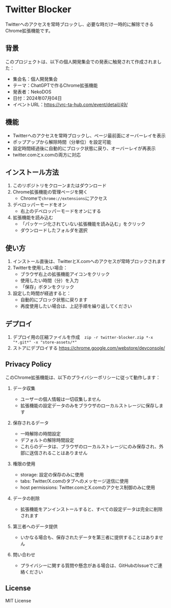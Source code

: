 # Twitter Blocker

Twitterへのアクセスを常時ブロックし、必要な時だけ一時的に解除できるChrome拡張機能です。

## 背景

このプロジェクトは、以下の個人開発集会での発表に触発されて作成されました：

- 集会名：個人開発集会
- テーマ：ChatGPTで作るChrome拡張機能
- 発表者：NekoDOS
- 日付：2024年07月04日
- イベントURL：https://vrc-ta-hub.com/event/detail/49/

## 機能

- Twitterへのアクセスを常時ブロックし、ページ最前面にオーバーレイを表示
- ポップアップから解除時間（分単位）を設定可能
- 設定時間経過後に自動的にブロック状態に戻り、オーバーレイが再表示
- twitter.comとx.comの両方に対応

## インストール方法

1. このリポジトリをクローンまたはダウンロード
2. Chrome拡張機能の管理ページを開く
   - Chromeで`chrome://extensions`にアクセス
3. デベロッパーモードをオン
   - 右上のデベロッパーモードをオンにする
4. 拡張機能を読み込む
   - 「パッケージ化されていない拡張機能を読み込む」をクリック
   - ダウンロードしたフォルダを選択

## 使い方

1. インストール直後は、TwitterとX.comへのアクセスが常時ブロックされます
2. Twitterを使用したい場合：
   - ブラウザ右上の拡張機能アイコンをクリック
   - 使用したい時間（分）を入力
   - 「保存」ボタンをクリック
3. 設定した時間が経過すると：
   - 自動的にブロック状態に戻ります
   - 再度使用したい場合は、上記手順を繰り返してください

## デプロイ

1. デプロイ用の圧縮ファイルを作成　`zip -r twitter-blocker.zip *-x "*.git*" -x "store-assets/*"`
2. ストアにデプロイする https://chrome.google.com/webstore/devconsole/

## Privacy Policy

このChrome拡張機能は、以下のプライバシーポリシーに従って動作します：

1. データ収集
   - ユーザーの個人情報は一切収集しません
   - 拡張機能の設定データのみをブラウザのローカルストレージに保存します

2. 保存されるデータ
   - 一時解除の時間設定
   - デフォルトの解除時間設定
   - これらのデータは、ブラウザのローカルストレージにのみ保存され、外部に送信されることはありません

3. 権限の使用
   - storage: 設定の保存のみに使用
   - tabs: Twitter/X.comのタブへのメッセージ送信に使用
   - host permissions: Twitter.comとX.comのアクセス制御のみに使用

4. データの削除
   - 拡張機能をアンインストールすると、すべての設定データは完全に削除されます

5. 第三者へのデータ提供
   - いかなる場合も、保存されたデータを第三者に提供することはありません

6. 問い合わせ
   - プライバシーに関する質問や懸念がある場合は、GitHubのIssueでご連絡ください

## License

MIT License
